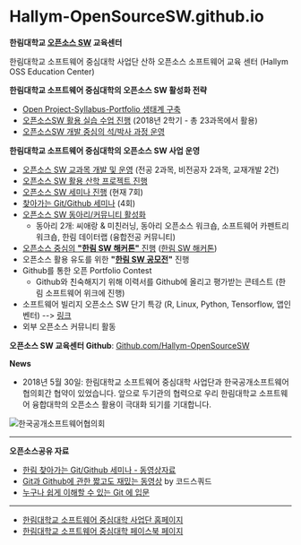 # Hallym-OpenSourceSW.github.io
**한림대학교 [오픈소스 SW](https://github.com/Hallym-OpenSourceSW/Hallym-OpenSourceSW.github.io/blob/master/Sub_menu/WhatisOSS.md) 교육센터**

한림대학교 소프트웨어 중심대학 사업단 산하 오픈소스 소프트웨어 교육 센터 (Hallym OSS Education Center)

**한림대학교 소프트웨어 중심대학의 오픈소스 SW 활성화 전략**
  - [Open Project-Syllabus-Portfolio 생태계 구축](https://github.com/Hallym-OpenSourceSW/Hallym-OpenSourceSW.github.io/blob/master/Sub_menu/open_psp.md)
  - [오픈소스SW 활용 실습 수업 진행](https://github.com/Hallym-OpenSourceSW/HLSWCourses) (2018년 2학기 - 총 23과목에서 활용)
  - [오픈소스SW 개발 중심의 석/박사 과정 운영](https://github.com/Hallym-OpenSourceSW/Hallym-OpenSourceSW.github.io/blob/master/Sub_menu/oss_grad.md)

**한림대학교 소프트웨어 중심대학의 오픈소스 SW 사업 운영**
  - [오픈소스 SW 교과목 개발 및 운영](https://github.com/Hallym-OpenSourceSW/Hallym-OpenSourceSW.github.io/blob/master/Sub_menu/ossClass.md) (전공 2과목, 비전공자 2과목, 교재개발 2건)
  - [오픈소스 SW 활용 산학 프로젝트 진행](https://github.com/Hallym-OpenSourceSW/Hallym-OpenSourceSW.github.io/blob/master/Sub_menu/oss-sanhak.md)
  - [오픈소스 SW 세미나 진행](https://github.com/Hallym-OpenSourceSW/Hallym-OpenSourceSW.github.io/blob/master/Sub_menu/ossSeminar.md) (현재 7회)
  - [찾아가는 Git/Github 세미나](https://github.com/Hallym-OpenSourceSW/Hallym-OpenSourceSW.github.io/blob/master/Sub_menu/gitSeminar.md) (4회)
  - [오픈소스 SW 동아리/커뮤니티 활성화](https://github.com/Hallym-OpenSourceSW/Hallym-OpenSourceSW.github.io/blob/master/Sub_menu/oss_community.md)
     - 동아리 2개: 씨애랑 & 미친러닝, 동아리 오픈소스 워크숍, 소프트웨어 카펜트리 워크숍, 한림 데이터랩 (융합전공 커뮤니티)
  - [오픈소스 중심의 **"한림 SW 해커톤"** 진행](https://github.com/Hallym-OpenSourceSW/Hallym-OpenSourceSW.github.io/blob/master/Sub_menu/osshack.md) ([한림 SW 해커톤](https://sites.google.com/view/hlsw-hackathon/home))
  - 오픈소스 활용 유도를 위한 **"[한림 SW 공모전](http://hlsw.hallym.ac.kr/post/161)"** 진행
  - Github를 통한 오픈 Portfolio Contest
     - Github와 친숙해지기 위해 이력서를 Github에 올리고 평가받는 콘테스트 (한림 소프트웨어 위크에 진행)
  - 소프트웨어 빌리지 오픈소스 SW 단기 특강 (R, Linux, Python, Tensorflow, 앱인벤터) --> [링크](http://hlsw.hallym.ac.kr/board/course)
  - 외부 오픈소스 커뮤니티 활동
  
  
**오픈소스 SW 교육센터 Github**: [Github.com/Hallym-OpenSourceSW](Github.com/Hallym-OpenSourceSW)

**News**
  - 2018년 5월 30일: 한림대학교 소프트웨어 중심대학 사업단과 한국공개소프트웨어협의회간 협약이 있었습니다. 앞으로 두기관의 협력으로 우리 한림대학교 소프트웨어 융합대학의 오픈소스 활용이 극대화 되기를 기대합니다. 

![한국공개소프트웨어협의회 ](https://github.com/Hallym-OpenSourceSW/Hallym-OpenSourceSW.github.io/blob/master/img/KakaoTalk_20180530_142512965.jpg)


* * *

**오픈소스공유 자료**
   - [한림 찾아가는 Git/Github 세미나 - 동영상자료](https://www.youtube.com/playlist?list=PLKZ28p5qq0DFioGVK9Og8VTmHmmosrb8g)
   - [Git과 Github에 관한 짧고도 재밌는 동영상](https://www.youtube.com/playlist?list=PLAHa1zfLtLiPrxoBo9a1HVmauvE2Mn3xX) by 
코드스쿼드
   - [누구나 쉽게 이해할 수 있는 Git 에 입문](https://backlog.com/git-tutorial/kr/)


*  *  *

- [한림대학교 소프트웨어 중심대학 사업단 홈페이지](http://hlsw.hallym.ac.kr/)
- [한림대학교 소프트웨어 중심대학 페이스북 페이지](https://www.facebook.com/HALLYMSOFTWARE/)

